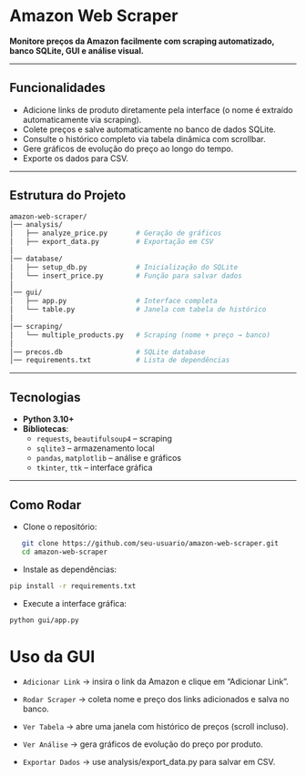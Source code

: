 # Amazon Web Scraper

**Monitore preços da Amazon facilmente com scraping automatizado, banco SQLite, GUI e análise visual.**

---

## Funcionalidades

- Adicione links de produto diretamente pela interface (o nome é extraído automaticamente via scraping).  
- Colete preços e salve automaticamente no banco de dados SQLite.  
- Consulte o histórico completo via tabela dinâmica com scrollbar.  
- Gere gráficos de evolução do preço ao longo do tempo.  
- Exporte os dados para CSV.

---

## Estrutura do Projeto
```bash
amazon-web-scraper/
│── analysis/
│   ├── analyze_price.py       # Geração de gráficos
│   ├── export_data.py         # Exportação em CSV
│
│── database/
│   ├── setup_db.py            # Inicialização do SQLite
│   └── insert_price.py        # Função para salvar dados
│
│── gui/
│   ├── app.py                 # Interface completa
│   └── table.py               # Janela com tabela de histórico
│
│── scraping/
│   └── multiple_products.py   # Scraping (nome + preço → banco)
│
│── precos.db                  # SQLite database
│── requirements.txt           # Lista de dependências
```


---

## Tecnologias

- **Python 3.10+**  
- **Bibliotecas**:
  - `requests`, `beautifulsoup4` – scraping  
  - `sqlite3` – armazenamento local  
  - `pandas`, `matplotlib` – análise e gráficos  
  - `tkinter`, `ttk` – interface gráfica  

---

## Como Rodar

- Clone o repositório:  
```bash
   git clone https://github.com/seu-usuario/amazon-web-scraper.git
   cd amazon-web-scraper
```

- Instale as dependências:
```bash
pip install -r requirements.txt
```

- Execute a interface gráfica:
```bash
python gui/app.py
```

# Uso da GUI

 - `Adicionar Link` → insira o link da Amazon e clique em “Adicionar Link”.

- `Rodar Scraper` → coleta nome e preço dos links adicionados e salva no banco.

- `Ver Tabela` → abre uma janela com histórico de preços (scroll incluso).

- `Ver Análise` → gera gráficos de evolução do preço por produto.

- `Exportar Dados` → use analysis/export_data.py para salvar em CSV.

